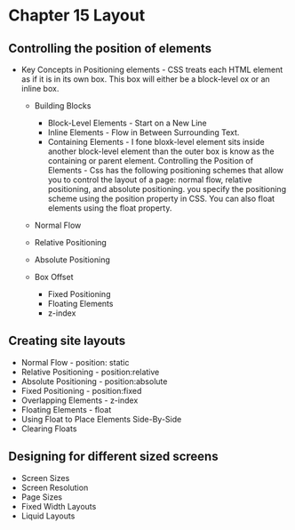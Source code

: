# Chapter 15 Layout

## Controlling the position of elements

* Key Concepts in Positioning elements - CSS treats each HTML element as if it is in its own box.  This box will either be a block-level ox or an inline box. 
  * Building Blocks
    * Block-Level Elements - Start on a New Line
    * Inline Elements - Flow in Between Surrounding
      Text.
    * Containing Elements - I fone bloxk-level
      element sits inside another block-level element than the outer box is know as the containing or parent element. 
Controlling the Position of Elements - Css has the following positioning schemes that allow you to control the layout of a page:  normal flow, relative positioning, and absolute positioning.  you specify the positioning scheme using the position property in CSS.  You can also float elements using the float property. 
  * Normal Flow
  * Relative Positioning
  * Absolute Positioning
  
  * Box Offset 
    * Fixed Positioning
    * Floating Elements 
    * z-index
    
## Creating site layouts
  * Normal Flow - position: static
  * Relative Positioning - position:relative
  * Absolute Positioning - position:absolute
  * Fixed Positioning - position:fixed
  * Overlapping Elements - z-index
  * Floating Elements - float
  * Using Float to Place Elements Side-By-Side
  * Clearing Floats

## Designing for different sized screens
  * Screen Sizes
  * Screen Resolution
  * Page Sizes
  * Fixed Width Layouts
  * Liquid Layouts

